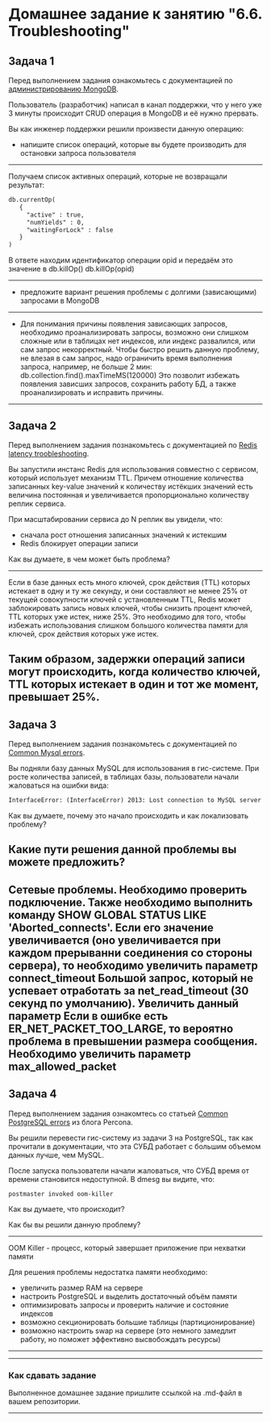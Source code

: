 # Домашнее задание к занятию "6.6. Troubleshooting"

## Задача 1

Перед выполнением задания ознакомьтесь с документацией по [администрированию MongoDB](https://docs.mongodb.com/manual/administration/).

Пользователь (разработчик) написал в канал поддержки, что у него уже 3 минуты происходит CRUD операция в MongoDB и её 
нужно прервать. 

Вы как инженер поддержки решили произвести данную операцию:
- напишите список операций, которые вы будете производить для остановки запроса пользователя
---
 Получаем список активных операций, которые не возвращали результат:

```html
db.currentOp(
   {
     "active" : true,
     "numYields" : 0,
     "waitingForLock" : false
   }
)
```

В ответе находим идентификатор операции opid и передаём это значение в db.killOp()
db.killOp(opid)


---
- предложите вариант решения проблемы с долгими (зависающими) запросами в MongoDB
---
 * Для понимания причины появления зависающих запросов, необходимо проанализировать запросы,
возможно они слишком сложные или в таблицах нет индексов, или индекс развалился, или сам запрос некорректный.
Чтобы быстро решить данную проблему, не влезая в сам запрос, надо ограничить время выполнения запроса,
например, не больше 2 мин:
db.collection.find().maxTimeMS(120000)
Это позволит избежать появления зависших запросов, сохранить работу БД, а также проанализировать и исправить причины.
---

## Задача 2

Перед выполнением задания познакомьтесь с документацией по [Redis latency troobleshooting](https://redis.io/topics/latency).

Вы запустили инстанс Redis для использования совместно с сервисом, который использует механизм TTL. 
Причем отношение количества записанных key-value значений к количеству истёкших значений есть величина постоянная и
увеличивается пропорционально количеству реплик сервиса. 

При масштабировании сервиса до N реплик вы увидели, что:
- сначала рост отношения записанных значений к истекшим
- Redis блокирует операции записи

Как вы думаете, в чем может быть проблема?

---
Если в базе данных есть много ключей, срок действия (TTL) которых истекает в одну и ту же секунду,
и они составляют не менее 25% от текущей совокупности ключей с установленным TTL, Redis может заблокировать
запись новых ключей, чтобы снизить процент ключей, TTL которых уже истек, ниже 25%. Это необходимо для того,
чтобы избежать использования слишком большого количества памяти для ключей, срок действия которых уже истек.

Таким образом, задержки операций записи могут происходить, когда количество ключей, TTL которых истекает в
один и тот же момент, превышает 25%.
---
## Задача 3

Перед выполнением задания познакомьтесь с документацией по [Common Mysql errors](https://dev.mysql.com/doc/refman/8.0/en/common-errors.html).

Вы подняли базу данных MySQL для использования в гис-системе. При росте количества записей, в таблицах базы,
пользователи начали жаловаться на ошибки вида:
```html
InterfaceError: (InterfaceError) 2013: Lost connection to MySQL server during query u'SELECT..... '
```

Как вы думаете, почему это начало происходить и как локализовать проблему?

Какие пути решения данной проблемы вы можете предложить?
---
Сетевые проблемы. Необходимо проверить подключение. Также необходимо выполнить команду SHOW GLOBAL STATUS LIKE 'Aborted_connects'. Если его значение увеличивается (оно увеличивается при каждом прерыванни соединения со стороны сервера), то необходимо увеличить параметр connect_timeout
Большой запрос, который не успевает отработать за net_read_timeout (30 секунд по умолчанию). Увеличить данный параметр
Если в ошибке есть ER_NET_PACKET_TOO_LARGE, то вероятно проблема в превышении размера сообщения. Необходимо увеличить параметр max_allowed_packet
---
## Задача 4

Перед выполнением задания ознакомтесь со статьей [Common PostgreSQL errors](https://www.percona.com/blog/2020/06/05/10-common-postgresql-errors/) из блога Percona.

Вы решили перевести гис-систему из задачи 3 на PostgreSQL, так как прочитали в документации, что эта СУБД работает с 
большим объемом данных лучше, чем MySQL.

После запуска пользователи начали жаловаться, что СУБД время от времени становится недоступной. В dmesg вы видите, что:

`postmaster invoked oom-killer`

Как вы думаете, что происходит?

Как бы вы решили данную проблему?

---
OOM Killer - процесс, который завершает приложение при нехватки памяти

Для решения проблемы недостатка памяти необходимо:
- увеличить размер RAM на сервере
- настроить PostgreSQL и выделить достаточный объём памяти
- оптимизировать запросы и проверить наличие и состояние индексов
- возможно секционировать большие таблицы (партиционирование)
- возможно настроить swap на сервере (это немного замедлит работу, но поможет эффективно высвобождать ресурсы)
---

---

### Как cдавать задание

Выполненное домашнее задание пришлите ссылкой на .md-файл в вашем репозитории.

---
